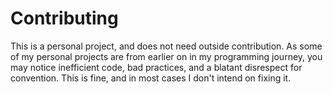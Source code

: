 # Contributing
This is a personal project, and does not need outside contribution.
As some of my personal projects are from earlier on in my programming journey,
you may notice inefficient code, bad practices, and a blatant disrespect for
convention. This is fine, and in most cases I don't intend on fixing it.
